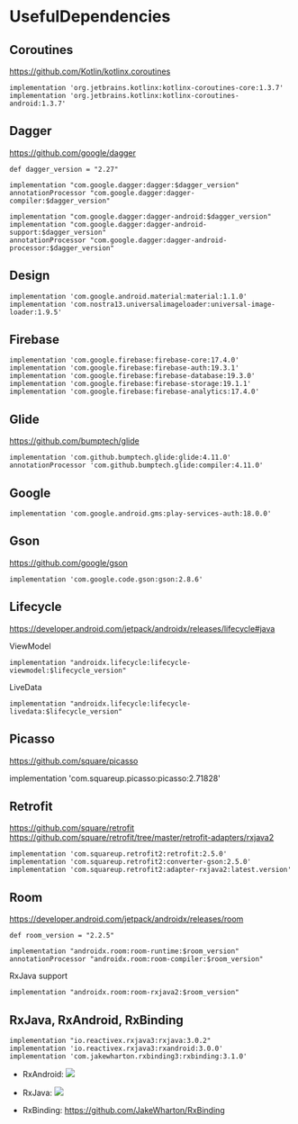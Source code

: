 # UsefulDependencies

## Coroutines
https://github.com/Kotlin/kotlinx.coroutines

    implementation 'org.jetbrains.kotlinx:kotlinx-coroutines-core:1.3.7'
    implementation 'org.jetbrains.kotlinx:kotlinx-coroutines-android:1.3.7'
    
## Dagger
https://github.com/google/dagger

    def dagger_version = "2.27"
    
    implementation "com.google.dagger:dagger:$dagger_version"
    annotationProcessor "com.google.dagger:dagger-compiler:$dagger_version"
    
    implementation "com.google.dagger:dagger-android:$dagger_version"
    implementation "com.google.dagger:dagger-android-support:$dagger_version"
    annotationProcessor "com.google.dagger:dagger-android-processor:$dagger_version"

    

## Design

    implementation 'com.google.android.material:material:1.1.0'
    implementation 'com.nostra13.universalimageloader:universal-image-loader:1.9.5'
    
## Firebase

    implementation 'com.google.firebase:firebase-core:17.4.0'
    implementation 'com.google.firebase:firebase-auth:19.3.1'
    implementation 'com.google.firebase:firebase-database:19.3.0'
    implementation 'com.google.firebase:firebase-storage:19.1.1'
    implementation 'com.google.firebase:firebase-analytics:17.4.0'
    
## Glide
https://github.com/bumptech/glide

    implementation 'com.github.bumptech.glide:glide:4.11.0'
    annotationProcessor 'com.github.bumptech.glide:compiler:4.11.0'
    
## Google

    implementation 'com.google.android.gms:play-services-auth:18.0.0'
    
## Gson
https://github.com/google/gson

    implementation 'com.google.code.gson:gson:2.8.6'
    
## Lifecycle
https://developer.android.com/jetpack/androidx/releases/lifecycle#java

ViewModel

    implementation "androidx.lifecycle:lifecycle-viewmodel:$lifecycle_version"
LiveData

    implementation "androidx.lifecycle:lifecycle-livedata:$lifecycle_version"
    
## Picasso
https://github.com/square/picasso

implementation 'com.squareup.picasso:picasso:2.71828'

## Retrofit 
https://github.com/square/retrofit
https://github.com/square/retrofit/tree/master/retrofit-adapters/rxjava2

    implementation 'com.squareup.retrofit2:retrofit:2.5.0'
    implementation 'com.squareup.retrofit2:converter-gson:2.5.0'
    implementation 'com.squareup.retrofit2:adapter-rxjava2:latest.version'
    
## Room
https://developer.android.com/jetpack/androidx/releases/room
    
    def room_version = "2.2.5"

    implementation "androidx.room:room-runtime:$room_version"   
    annotationProcessor "androidx.room:room-compiler:$room_version"
RxJava support
    
    implementation "androidx.room:room-rxjava2:$room_version"

## RxJava, RxAndroid, RxBinding 

    implementation "io.reactivex.rxjava3:rxjava:3.0.2"
    implementation 'io.reactivex.rxjava3:rxandroid:3.0.0'
    implementation 'com.jakewharton.rxbinding3:rxbinding:3.1.0'
    
* RxAndroid: <a href='http://search.maven.org/#search%7Cga%7C1%7Cg%3A%22io.reactivex.rxjava3%22%20a%3A%22rxandroid%22'><img src='http://img.shields.io/maven-central/v/io.reactivex.rxjava3/rxandroid.svg'></a>
* RxJava: <a href='http://search.maven.org/#search%7Cga%7C1%7Cg%3A%22io.reactivex.rxjava3%22%20a%3A%22rxjava%22'><img src='http://img.shields.io/maven-central/v/io.reactivex.rxjava3/rxjava.svg'></a>

* RxBinding: https://github.com/JakeWharton/RxBinding
    



    

